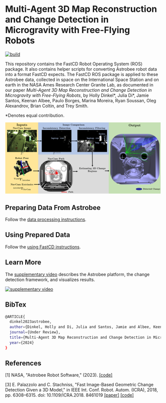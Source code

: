# Multi-Agent 3D Map Reconstruction and Change Detection in Microgravity with Free-Flying Robots

[![build](https://github.com/hollydinkel/astrobee_change_detection/actions/workflows/build.yml?query=branch%3Amaster)](https://github.com/hollydinkel/astrobee_change_detection/actions)


This repository contains the FastCD Robot Operating System (ROS) package. It also contains helper scripts for converting Astrobee robot data into a format FastCD expects. The FastCD ROS package is applied to these Astrobee data, collected in space on the International Space Station and on earth in the NASA Ames Research Center Granite Lab, as documented in our paper *Multi-Agent 3D Map Reconstruction and Change Detection in Microgravity with Free-Flying Robots*, by Holly Dinkel*, Julia Di*, Jamie Santos, Keenan Albee, Paulo Borges, Marina Moreira, Ryan Soussan, Oleg Alexandrov, Brian Coltin, and Trey Smith.

*Denotes equal contribution.

<p align="center">
  <img src="images/inconsistency.png" width="2000" title="change_detection">
</p>

## Preparing Data From Astrobee

Follow the [data processing instructions](https://github.com/hollydinkel/astrobee_change_detection/blob/master/docs/data_processing.md).

## Using Prepared Data

Follow the [using FastCD instructions](https://github.com/hollydinkel/astrobee_change_detection/blob/master/docs/using_fastcd.md).

## Learn More

The [supplementary video](https://www.youtube.com/watch?v=VfjV-zwFEtU) describes the Astrobee platform, the change detection framework, and visualizes results.

[![supplementary video](https://img.youtube.com/vi/VfjV-zwFEtU/0.jpg)](https://www.youtube.com/watch?v=VfjV-zwFEtU)

## BibTex

```bash
@ARTICLE{
  dinkel2023astrobee,
  author={Dinkel, Holly and Di, Julia and Santos, Jamie and Albee, Keenan and Borges, Paulo and Moreira, Marina and Soussan, Ryan and Alexandrov, Oleg and Coltin, Brian and Smith, Trey},
  journal={Under Review}, 
  title={Multi-Agent 3D Map Reconstruction and Change Detection in Microgravity with Free-Flying Robots}, 
  year={2024}
}
```

## **References**
<a id="1">[1]</a> 
NASA, "Astrobee Robot Software," (2023). [[code]](https://github.com/nasa/astrobee)

<a id="3">[3]</a> 
E. Palazzolo and C. Stachniss, "Fast Image-Based Geometric Change Detection Given a 3D Model," in IEEE Int. Conf. Robot. Autom. (ICRA), 2018, pp. 6308–6315. doi: 10.1109/ICRA.2018.
8461019 [[paper]](https://ieeexplore.ieee.org/document/8461019) [[code]](https://github.com/PRBonn/fast_change_detection)